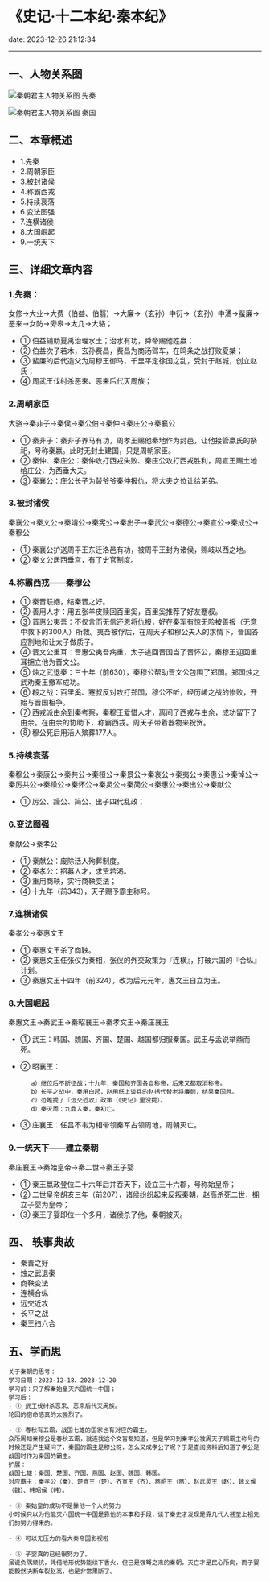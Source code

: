 # 《史记·十二本纪·秦本纪》
date: 2023-12-26 21:12:34

---

## 一、人物关系图

![秦朝君主人物关系图 先秦](https://s11.ax1x.com/2023/12/26/pibgFHg.png)

![秦朝君主人物关系图 秦国](https://s11.ax1x.com/2023/12/26/pibgV4s.png)

## 二、本章概述

- 1.先秦
- 2.周朝家臣
- 3.被封诸侯
- 4.称霸西戎
- 5.持续衰落
- 6.变法图强
- 7.连横诸侯
- 8.大国崛起
- 9.一统天下

## 三、详细文章内容

### 1.先秦：
女修→大业→大费（伯益、伯翳）→大廉→（玄孙）中衍→（玄孙）中潏→蜚廉→恶来→女防→旁皋→太几→大骆；
- ① 伯益辅助夏禹治理水土；治水有功，舜帝赐他姓嬴；
- ② 伯益次子若木，玄孙费昌，费昌为商汤驾车，在鸣条之战打败夏桀；
- ③ 蜚廉的后代造父为周穆王御马，千里平定徐国之乱，受封于赵城，创立赵氏；
- ④ 周武王伐纣杀恶来、恶来后代灭周族；

### 2.周朝家臣
大骆→秦非子→秦侯→秦公伯→秦仲→秦庄公→秦襄公
- ① 秦非子：秦非子养马有功，周孝王赐他秦地作为封邑，让他接管嬴氏的祭祀，号称秦嬴。此时无封土建国，只是周朝家臣。
- ② 秦仲、秦庄公：秦仲攻打西戎失败、秦庄公攻打西戎胜利，周宣王赐土地给庄公，为西垂大夫。
- ③ 秦襄公：庄公长子为替爷爷秦仲报仇，将大夫之位让给弟弟。

### 3.被封诸侯
秦襄公→秦文公→秦靖公→秦宪公→秦出子→秦武公→秦德公→秦宣公→秦成公→秦穆公
- ① 秦襄公护送周平王东迁洛邑有功，被周平王封为诸侯，赐岐以西之地。
- ② 秦文公居西垂宫，有了史官制度。

### 4.称霸西戎——秦穆公
- ① 秦晋联姻，结秦晋之好。
- ② 善用人才：用五张羊皮赎回百里奚，百里奚推荐了好友蹇叔。
- ③ 晋惠公夷吾：不仅言而无信还恩将仇报，好在秦军有惊无险被善报（无意中救下的300人）所救。夷吾被俘后，在周天子和穆公夫人的求情下，晋国答应割地和让太子做质子。
- ④ 晋文公重耳：晋惠公夷吾病重，太子逃回晋国当了晋怀公，秦穆王迎回重耳拥立他为晋文公。
- ⑤ 烛之武退秦：三十年（前630），秦穆公帮助晋文公包围了郑国。郑国烛之武劝秦王撤军成功。
- ⑥ 殽之战：百里奚、蹇叔反对攻打郑国，穆公不听，经历崤之战的惨败，开始与晋国相争。
- ⑦ 西戎派由余到秦考察，秦穆王爱惜人才，离间了西戎与由余，成功留下了由余。在由余的协助下，称霸西戎。周天子带着器物来祝贺。
- ⑧ 穆公死后用活人殡葬177人。

### 5.持续衰落
秦穆公→秦康公→秦共公→秦桓公→秦景公→秦哀公→秦夷公→秦惠公→秦悼公→秦厉共公→秦躁公→秦怀公→秦灵公→秦简公→秦惠公→秦出公→秦献公
- ① 厉公、躁公、简公、出子四代乱政；

### 6.变法图强
秦献公→秦孝公
- ① 秦献公：废除活人殉葬制度。
- ② 秦孝公：招募人才，求贤若渴。
- ③ 重用商鞅，实行商鞅变法；
- ④ 十九年（前343），天子赐予霸主称号。

### 7.连横诸侯
秦孝公→秦惠文王
- ① 秦惠文王杀了商鞅。
- ② 秦惠文王任张仪为秦相，张仪的外交政策为『连横』，打破六国的『合纵』计划。
- ③ 秦惠文王十四年（前324），改为后元元年，惠文王自立为王。

### 8.大国崛起
秦惠文王→秦武王→秦昭襄王→秦孝文王→秦庄襄王
- ① 武王：韩国、魏国、齐国、楚国、越国都归服秦国。武王与孟说举鼎而死。
- ② 昭襄王：

         a）继位后不断征战；十九年，秦国和齐国各自称帝，后来又都取消称帝。
         b）长平之战中，秦用白起，赵用纸上谈兵的赵括代替老将廉颇，结果秦国胜。
         c）范睢提了『远交近攻』政策（《史记》里没提）。
         d）秦灭周：九鼎入秦，秦初亡。

- ③ 庄襄王：任吕不韦为相带领秦军占领周地，周朝灭亡。

### 9.一统天下——建立秦朝
秦庄襄王→秦始皇帝→秦二世→秦王子婴
- ① 秦王嬴政登位二十六年后并吞天下，设立三十六郡，号称始皇帝；
- ② 二世皇帝胡亥三年（前207），诸侯纷纷起来反叛秦朝，赵高杀死二世，拥立子婴为皇帝；
- ③ 秦王子婴即位一个多月，诸侯杀了他，秦朝被灭。


## 四、 轶事典故

- 秦晋之好
- 烛之武退秦
- 商鞅变法
- 连横合纵
- 远交近攻
- 长平之战
- 秦王扫六合

## 五、学而思

```
关于秦朝的思考：
学习日期：2023-12-18、2023-12-20
学习前：只了解秦始皇灭六国统一中国；
学习后：
- ① 武王伐纣杀恶来、恶来后代灭周族。
轮回的宿命感真的太强烈了。

- ② 春秋有五霸，战国七雄的国家也有对应的霸主。
众所周知秦穆公是春秋五霸，就连我这个文盲都知道，但是学习到秦孝公被周天子赐霸主称号的时候还是产生疑问了，秦国的霸主是穆公呀，怎么又成孝公了呢？于是查阅资料后知道了孝公是战国时作为秦国的霸主。
扩展：
战国七雄：秦国、楚国、齐国、燕国、赵国、魏国、韩国。
对应霸主：秦孝公（秦）、楚宣王（楚）、齐宣王（齐）、燕昭王（燕）、赵武灵王（赵）、魏文侯（魏）、韩昭侯（韩）。

- ③ 秦始皇的成功不是靠他一个人的努力
小时候只以为他能灭六国统一中国是靠他的本事和手段，读了秦史才发现是靠几代人甚至上祖先们的努力得来的。

- ④ 可以无压力的看大秦帝国影视啦

- ⑤ 子婴真的已经很努力了。
虽说负隅顽抗，凭借地形优势能续下香火，但已是强弩之末的秦朝，灭亡才是民心所向，而子婴能毅然决断车裂赵高，也是非常果断了。
```